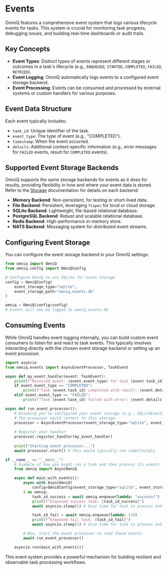 # Events

OmniQ features a comprehensive event system that logs various lifecycle events for tasks. This system is crucial for monitoring task progress, debugging issues, and building real-time dashboards or audit trails.

## Key Concepts

*   **Event Types**: Distinct types of events represent different stages or outcomes in a task's lifecycle (e.g., `ENQUEUED`, `STARTED`, `COMPLETED`, `FAILED`, `RETRIED`).
*   **Event Logging**: OmniQ automatically logs events to a configured event storage backend.
*   **Event Processing**: Events can be consumed and processed by external systems or custom handlers for various purposes.

## Event Data Structure

Each event typically includes:

*   `task_id`: Unique identifier of the task.
*   `event_type`: The type of event (e.g., "COMPLETED").
*   `timestamp`: When the event occurred.
*   `details`: Additional context-specific information (e.g., error messages for `FAILED` events, result for `COMPLETED` events).

## Supported Event Storage Backends

OmniQ supports the same storage backends for events as it does for results, providing flexibility in how and where your event data is stored. Refer to the [Storage](storage.md) documentation for details on each backend:

*   **Memory Backend**: Non-persistent, for testing or short-lived data.
*   **File Backend**: Persistent, leveraging `fsspec` for local or cloud storage.
*   **SQLite Backend**: Lightweight, file-based relational database.
*   **PostgreSQL Backend**: Robust and scalable relational database.
*   **Redis Backend**: High-performance in-memory store.
*   **NATS Backend**: Messaging system for distributed event streams.

## Configuring Event Storage

You can configure the event storage backend in your OmniQ settings:

```python
from omniq import OmniQ
from omniq.config import OmniQConfig

# Configure OmniQ to use SQLite for event storage
config = OmniQConfig(
    event_storage_type="sqlite",
    event_storage_path="omniq_events.db"
)

omniq = OmniQ(config=config)
# Events will now be logged to omniq_events.db
```

## Consuming Events

While OmniQ handles event logging internally, you can build custom event consumers to listen for and react to task events. This typically involves interacting directly with the chosen event storage backend or setting up an event processor.

```python
import asyncio
from omniq.events import AsyncEventProcessor, TaskEvent

async def my_event_handler(event: TaskEvent):
    print(f"Received event: {event.event_type} for task {event.task_id}")
    if event.event_type == "COMPLETED":
        print(f"Task {event.task_id} completed with result: {event.details.get('result')}")
    elif event.event_type == "FAILED":
        print(f"Task {event.task_id} failed with error: {event.details.get('error')}")

async def run_event_processor():
    # Assuming you've configured your event storage (e.g., SQLiteEventStorage)
    # The processor would connect to this storage.
    processor = AsyncEventProcessor(event_storage_type="sqlite", event_storage_path="omniq_events.db")
    
    # Register your handler
    processor.register_handler(my_event_handler)
    
    print("Starting event processor...")
    await processor.start() # This would typically run indefinitely

if __name__ == "__main__":
    # Example of how you might run a task and then process its events
    from omniq import AsyncOmniQ

    async def main_with_events():
        async with AsyncOmniQ(
            config=OmniQConfig(event_storage_type="sqlite", event_storage_path="omniq_events.db")
        ) as omniq:
            task_id_success = await omniq.enqueue(lambda: "success!")
            print(f"Enqueued success task: {task_id_success}")
            await asyncio.sleep(1) # Give time for task to process and events to log

            task_id_fail = await omniq.enqueue(lambda: 1/0)
            print(f"Enqueued fail task: {task_id_fail}")
            await asyncio.sleep(1) # Give time for task to process and events to log

        # Now, start the event processor to read these events
        await run_event_processor()

    asyncio.run(main_with_events())
```

This event system provides a powerful mechanism for building resilient and observable task processing workflows.